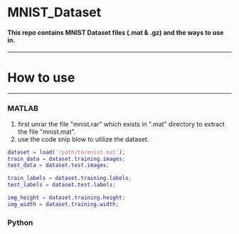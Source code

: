 # MNIST_Dataset

#### This repo contains MNIST Dataset files (.mat &amp; .gz) and the ways to use in.

-----

# How to use
****

### MATLAB

1. first unrar the file "mnist.rar" which exists in ".mat" directory to extract the file "mnist.mat".
2. use the code snip blow to utilize the dataset.

``` Matlab
dataset = load('/path/to/mnist.mat');
train_data = dataset.training.images;
test_data = dataset.test.images;

train_labels = dataset.training.labels;
test_labels = dataset.test.labels;

img_height = dataset.training.height;
img_width = dataset.training.width;
```

### Python


```
```
